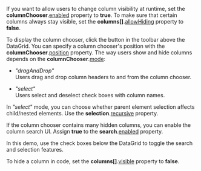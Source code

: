 If you want to allow users to change column visibility at runtime, set the **columnChooser**.[enabled](/Documentation/ApiReference/UI_Components/dxDataGrid/Configuration/columnChooser/#enabled) property to **true**. To make sure that certain columns always stay visible, set the **columns[]**.[allowHiding](/Documentation/ApiReference/UI_Components/dxDataGrid/Configuration/columns/#allowHiding) property to **false**. 

To display the column chooser, click the button in the toolbar above the DataGrid. You can specify a column chooser's position with the **columnChooser**.[position](/Documentation/ApiReference/UI_Components/dxDataGrid/Configuration/columnChooser/#position) property. The way users show and hide columns depends on the **columnChooser**.[mode](/Documentation/ApiReference/UI_Components/dxDataGrid/Configuration/columnChooser/#mode):

* *"dragAndDrop"*              
Users drag and drop column headers to and from the column chooser.

* *"select"*         
Users select and deselect check boxes with column names.

In *"select"* mode, you can choose whether parent element selection affects child/nested elements. Use the **selection**.[recursive](/Documentation/ApiReference/UI_Components/dxDataGrid/Configuration/columnChooser/selection/#recursive) property.

If the column chooser contains many hidden columns, you can enable the column search UI. Assign **true** to the **search**.[enabled](/Documentation/ApiReference/UI_Components/dxDataGrid/Configuration/columnChooser/search/#enabled) property.

In this demo, use the check boxes below the DataGrid to toggle the search and selection features.

To hide a column in code, set the **columns[]**.[visible](/Documentation/ApiReference/UI_Components/dxDataGrid/Configuration/columns/#visible) property to **false**. 
